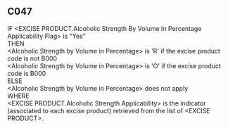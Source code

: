 ## C047
IF &lt;EXCISE PRODUCT.Alcoholic Strength By Volume In Percentage Applicability Flag&gt; is "Yes"  
THEN  
  &lt;Alcoholic Strength by Volume in Percentage&gt; is 'R' if the excise product code is not B000  
  &lt;Alcoholic Strength by Volume in Percentage&gt; is 'O' if the excise product code is B000  
ELSE  
  &lt;Alcoholic Strength by Volume in Percentage&gt; does not apply  
WHERE  
  &lt;EXCISE PRODUCT.Alcoholic Strength Applicability&gt; is the indicator (associated to each excise product) retrieved from the list of &lt;EXCISE PRODUCT&gt;.
